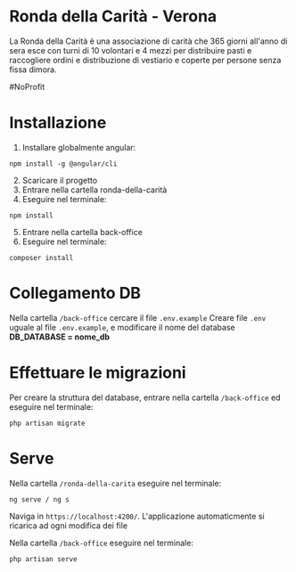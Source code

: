 # Ronda della Carità - Verona
La Ronda della Carità è una associazione di carità che 365 giorni all'anno di sera esce con turni di 10 volontari e 4 mezzi per distribuire pasti e raccogliere ordini e distribuzione di vestiario e coperte per persone senza fissa dimora.

#NoProfit

# Installazione

1. Installare globalmente angular:
```
npm install -g @angular/cli
```

2. Scaricare il progetto
3. Entrare nella cartella ronda-della-carità 
4. Eseguire nel terminale:
```
npm install
```

5. Entrare nella cartella back-office
6. Eseguire nel terminale:
```
composer install
```

# Collegamento DB

Nella cartella ```/back-office``` cercare il file ```.env.example```
Creare file ```.env``` uguale al file ```.env.example```, e modificare il nome del database **DB_DATABASE = nome_db**

# Effettuare le migrazioni

Per creare la struttura del database, entrare nella cartella ```/back-office``` ed eseguire nel terminale:
```
php artisan migrate
```

# Serve

Nella cartella ```/ronda-della-carita``` eseguire nel terminale:
```
ng serve / ng s
```
Naviga in ```https://localhost:4200/```. L'applicazione automaticmente si ricarica ad ogni modifica dei file

Nella cartella ```/back-office``` eseguire nel terminale:
```
php artisan serve
```
